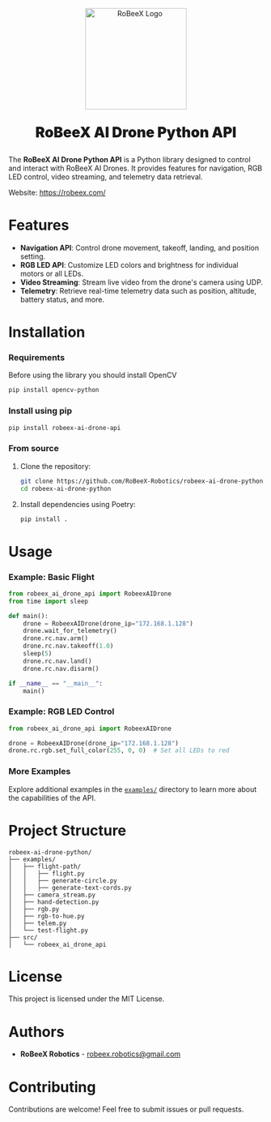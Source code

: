 <p align="center">
  <a href="https://robeex.com/" target="blank"><img src="https://robeex.com/wp-content/uploads/2025/04/RoBeeX-logo-new-932x1024.webp" width="200" alt="RoBeeX Logo" /></a>
</p>

<p  style="font-size:2em;font-weight: 900" align="center">RoBeeX AI Drone Python API</p>


The **RoBeeX AI Drone Python API** is a Python library designed to control and interact with RoBeeX AI Drones. It provides features for navigation, RGB LED control, video streaming, and telemetry data retrieval.  

Website: https://robeex.com/

# Features  

- **Navigation API**: Control drone movement, takeoff, landing, and position setting.  
- **RGB LED API**: Customize LED colors and brightness for individual motors or all LEDs.  
- **Video Streaming**: Stream live video from the drone's camera using UDP.  
- **Telemetry**: Retrieve real-time telemetry data such as position, altitude, battery status, and more.  

# Installation  

### Requirements

Before using the library you should install OpenCV
```bash
pip install opencv-python
```

### Install using pip

```bash 
pip install robeex-ai-drone-api
```

### From source

1. Clone the repository:  
    ```bash  
    git clone https://github.com/RoBeeX-Robotics/robeex-ai-drone-python.git  
    cd robeex-ai-drone-python  
    ```  

2. Install dependencies using Poetry:  
    ```bash  
    pip install .
    ```  

# Usage  

### Example: Basic Flight  

```python  
from robeex_ai_drone_api import RobeexAIDrone  
from time import sleep

def main():  
    drone = RobeexAIDrone(drone_ip="172.168.1.128")  
    drone.wait_for_telemetry()  
    drone.rc.nav.arm()  
    drone.rc.nav.takeoff(1.0)  
    sleep(5)  
    drone.rc.nav.land()  
    drone.rc.nav.disarm()  

if __name__ == "__main__":  
    main()
```  

### Example: RGB LED Control  

```python  
from robeex_ai_drone_api import RobeexAIDrone  

drone = RobeexAIDrone(drone_ip="172.168.1.128")  
drone.rc.rgb.set_full_color(255, 0, 0)  # Set all LEDs to red  
```  

### More Examples  

Explore additional examples in the [`examples/`](./examples/) directory to learn more about the capabilities of the API.  

# Project Structure  

```plaintext  
robeex-ai-drone-python/  
├── examples/  
│   ├── flight-path/  
│   │   ├── flight.py  
│   │   ├── generate-circle.py  
│   │   ├── generate-text-cords.py  
│   ├── camera_stream.py  
│   ├── hand-detection.py  
│   ├── rgb.py  
│   ├── rgb-to-hue.py  
│   ├── telem.py  
│   └── test-flight.py  
├── src/  
│   └── robeex_ai_drone_api
```  

# License  

This project is licensed under the MIT License.  

# Authors  

- **RoBeeX Robotics** - [robeex.robotics@gmail.com](mailto:robeex.robotics@gmail.com)  

# Contributing  

Contributions are welcome! Feel free to submit issues or pull requests.  
